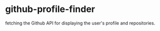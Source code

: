 # github-profile-finder
fetching the Github API for displaying the user's profile and repositories.
